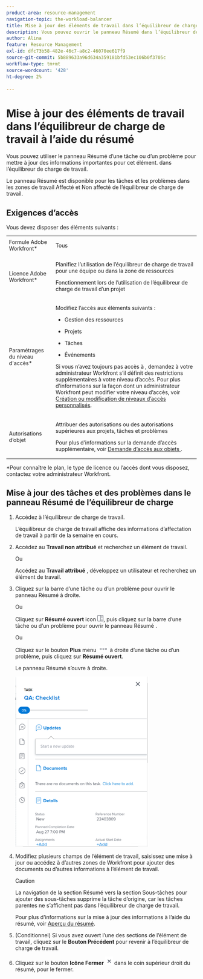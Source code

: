 ```yaml
---
product-area: resource-management
navigation-topic: the-workload-balancer
title: Mise à jour des éléments de travail dans l’équilibreur de charge de travail à l’aide du résumé
description: Vous pouvez ouvrir le panneau Résumé dans l’équilibreur de charge de travail pour mettre à jour les tâches dans les zones de travail Affecté et Non affecté .
author: Alina
feature: Resource Management
exl-id: dfc73b58-482e-46c7-a8c2-46070ee617f9
source-git-commit: 5b889633a96d634a359181bfd53ec106b0f3705c
workflow-type: tm+mt
source-wordcount: '428'
ht-degree: 2%

---
```


# Mise à jour des éléments de travail dans l’équilibreur de charge de travail à l’aide du résumé

Vous pouvez utiliser le panneau Résumé d’une tâche ou d’un problème pour mettre à jour des informations importantes pour cet élément. dans l’équilibreur de charge de travail.

Le panneau Résumé est disponible pour les tâches et les problèmes dans les zones de travail Affecté et Non affecté de l’équilibreur de charge de travail.

## Exigences d’accès

Vous devez disposer des éléments suivants :

<table style="table-layout:auto"> 
 <col> 
 <col> 
 <tbody> 
  <tr> 
   <td role="rowheader">Formule Adobe Workfront*</td> 
   <td> <p>Tous </p> </td> 
  </tr> 
  <tr> 
   <td role="rowheader">Licence Adobe Workfront*</td> 
   <td> <p>Planifiez l’utilisation de l’équilibreur de charge de travail pour une équipe ou dans la zone de ressources </p>
   <p>Fonctionnement lors de l’utilisation de l’équilibreur de charge de travail d’un projet </p>
 </p> </td> 
  </tr> 
  <tr> 
   <td role="rowheader">Paramétrages du niveau d'accès*</td> 
   <td> <p>Modifiez l’accès aux éléments suivants :</p> 
    <ul> 
     <li> <p>Gestion des ressources</p> </li> 
     <li> <p>Projets</p> </li> 
     <li> <p>Tâches</p> </li> 
     <li> <p>Événements</p> </li> 
    </ul> <p>Si vous n’avez toujours pas accès à , demandez à votre administrateur Workfront s’il définit des restrictions supplémentaires à votre niveau d’accès. Pour plus d’informations sur la façon dont un administrateur Workfront peut modifier votre niveau d’accès, voir <a href="../../administration-and-setup/add-users/configure-and-grant-access/create-modify-access-levels.md" class="MCXref xref">Création ou modification de niveaux d’accès personnalisés</a>.</p> </td> 
  </tr> 
  <tr> 
   <td role="rowheader">Autorisations d’objet</td> 
   <td> <p>Attribuer des autorisations ou des autorisations supérieures aux projets, tâches et problèmes </p> <p>Pour plus d’informations sur la demande d’accès supplémentaire, voir <a href="../../workfront-basics/grant-and-request-access-to-objects/request-access.md" class="MCXref xref">Demande d’accès aux objets </a>.</p> </td> 
  </tr> 
 </tbody> 
</table>

&#42;Pour connaître le plan, le type de licence ou l’accès dont vous disposez, contactez votre administrateur Workfront.

## Mise à jour des tâches et des problèmes dans le panneau Résumé de l’équilibreur de charge

1. Accédez à l’équilibreur de charge de travail.

   L’équilibreur de charge de travail affiche des informations d’affectation de travail à partir de la semaine en cours.

1. Accédez au **Travail non attribué** et recherchez un élément de travail.

   Ou

   Accédez au **Travail attribué** , développez un utilisateur et recherchez un élément de travail.

1. Cliquez sur la barre d’une tâche ou d’un problème pour ouvrir le panneau Résumé à droite.

   Ou

   Cliquez sur **Résumé ouvert** icon ![](assets/summary-panel-icon.png), puis cliquez sur la barre d’une tâche ou d’un problème pour ouvrir le panneau Résumé .

   Ou

   Cliquez sur le bouton **Plus** menu ![](assets/more-icon.png) à droite d’une tâche ou d’un problème, puis cliquez sur **Résumé ouvert**.

   Le panneau Résumé s’ouvre à droite.

   ![](assets/summary-panel-for-task-in-workload-balancer-350x449.png)

1. Modifiez plusieurs champs de l’élément de travail, saisissez une mise à jour ou accédez à d’autres zones de Workfront pour ajouter des documents ou d’autres informations à l’élément de travail.

   >[!CAUTION]
   >
   >La navigation de la section Résumé vers la section Sous-tâches pour ajouter des sous-tâches supprime la tâche d’origine, car les tâches parentes ne s’affichent pas dans l’équilibreur de charge de travail.

   Pour plus d’informations sur la mise à jour des informations à l’aide du résumé, voir [Aperçu du résumé](../../workfront-basics/the-new-workfront-experience/summary-overview.md).

1. (Conditionnel) Si vous avez ouvert l’une des sections de l’élément de travail, cliquez sur le **Bouton Précédent** pour revenir à l’équilibreur de charge de travail.
1. Cliquez sur le bouton **Icône Fermer** ![](assets/close-icon.png) dans le coin supérieur droit du résumé, pour le fermer.
